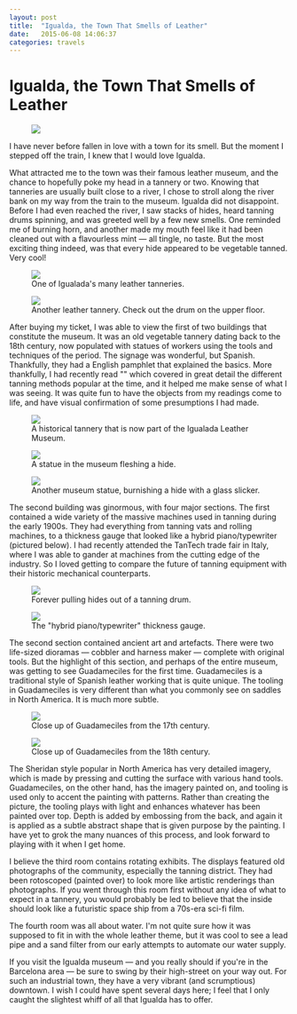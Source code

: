 ```yaml
---
layout: post
title:  "Igualda, the Town That Smells of Leather"
date:   2015-06-08 14:06:37
categories: travels
---
```


# Igualda, the Town That Smells of Leather

<figure>
  <img src="http://fehuleather.s3.amazonaws.com/floraonfauna/igualada-leather-taneries.jpg">
</figure>

I have never before fallen in love with a town for its smell. But the moment I stepped off the train, I knew that I would love Igualda.

What attracted me to the town was their famous leather museum, and the chance to hopefully poke my head in a tannery or two. Knowing that tanneries are usually built close to a river, I chose to stroll along the river bank on my way from the train to the museum. Igualda did not disappoint. Before I had even reached the river, I saw stacks of hides, heard tanning drums spinning, and was greeted well by a few new smells. One reminded me of burning horn, and another made my mouth feel like it had been cleaned out with a flavourless mint — all tingle, no taste. But the most exciting thing indeed, was that every hide appeared to be vegetable tanned. Very cool!

<figure>
  <img src="http://fehuleather.s3.amazonaws.com/floraonfauna/igualada-leather-tannery.jpg">
  <figcaption>One of Igualada's many leather tanneries.</figcaption>
</figure>

<figure>
  <img src="http://fehuleather.s3.amazonaws.com/floraonfauna/igualada-leather-tannery-2.jpg">
  <figcaption>Another leather tannery. Check out the drum on the upper floor.</figcaption>
</figure>

After buying my ticket, I was able to view the first of two buildings that constitute the museum. It was an old vegetable tannery dating back to the 18th century, now populated with statues of workers using the tools and techniques of the period. The signage was wonderful, but Spanish. Thankfully, they had a English pamphlet that explained the basics. More thankfully, I had recently read "" which covered in great detail the different tanning methods popular at the time, and it helped me make sense of what I was seeing. It was quite fun to have the objects from my readings come to life, and have visual confirmation of some presumptions I had made.

<figure>
  <img src="http://fehuleather.s3.amazonaws.com/floraonfauna/igualada-leather-tannery.jpg">
  <figcaption>A historical tannery that is now part of the Igualada Leather Museum.</figcaption>
</figure>

<figure>
  <img src="http://fehuleather.s3.amazonaws.com/floraonfauna/igualada-leather-museum-6.jpg">
  <figcaption>A statue in the museum fleshing a hide.</figcaption>
</figure>

<figure>
  <img src="http://fehuleather.s3.amazonaws.com/floraonfauna/igualada-leather-museum-5.jpg">
  <figcaption>Another museum statue, burnishing a hide with a glass slicker.</figcaption>
</figure>



The second building was ginormous, with four major sections. The first contained a wide variety of the massive machines used in tanning during the early 1900s. They had everything from tanning vats and rolling machines, to a thickness gauge that looked like a hybrid piano/typewriter (pictured below). I had recently attended the TanTech trade fair in Italy, where I was able to gander at machines from the cutting edge of the industry. So I loved getting to compare the future of tanning equipment with their historic mechanical counterparts.

<figure>
  <img src="http://fehuleather.s3.amazonaws.com/floraonfauna/igualada-leather-museum-9.jpg">
  <figcaption>Forever pulling hides out of a tanning drum.</figcaption>
</figure>

<figure>
  <img src="http://fehuleather.s3.amazonaws.com/floraonfauna/igualada-leather-museum-10.jpg">
  <figcaption>The "hybrid piano/typewriter" thickness gauge.</figcaption>
</figure>


The second section contained ancient art and artefacts. There were two life-sized dioramas — cobbler and harness maker — complete with original tools. But the highlight of this section, and perhaps of the entire museum, was getting to see Guadameciles for the first time. Guadameciles is a traditional style of Spanish leather working that is quite unique. The tooling in Guadameciles is very different than what you commonly see on saddles in North America. It is much more subtle.


<figure>
  <img src="http://fehuleather.s3.amazonaws.com/floraonfauna/igualada-leather-museum-7.jpg">
  <figcaption>Close up of Guadameciles from the 17th century.</figcaption>
</figure>


<figure>
  <img src="http://fehuleather.s3.amazonaws.com/floraonfauna/igualada-leather-museum-8.jpg">
  <figcaption>Close up of Guadameciles from the 18th century.</figcaption>
</figure>

The Sheridan style popular in North America has very detailed imagery, which is made by pressing and cutting the surface with various hand tools. Guadameciles, on the other hand, has the imagery painted on, and tooling is used only to accent the painting with patterns. Rather than creating the picture, the tooling plays with light and enhances whatever has been painted over top. Depth is added by embossing from the back, and again it is applied as a subtle abstract shape that is given purpose by the painting. I have yet to grok the many nuances of this process, and look forward to playing with it when I get home.

I believe the third room contains rotating exhibits. The displays featured old photographs of the community, especially the tanning district. They had been rotoscoped (painted over) to look more like artistic renderings than photographs. If you went through this room first without any idea of what to expect in a tannery, you would probably be led to believe that the inside should look like a futuristic space ship from a 70s-era sci-fi film.

The fourth room was all about water. I'm not quite sure how it was supposed to fit in with the whole leather theme, but it was cool to see a lead pipe and a sand filter from our early attempts to automate our water supply.

If you visit the Igualda museum — and you really should if you're in the Barcelona area — be sure to swing by their high-street on your way out. For such an industrial town, they have a very vibrant (and scrumptious) downtown. I wish I could have spent several days here; I feel that I only caught the slightest whiff of all that Igualda has to offer.
